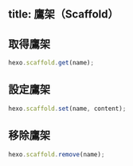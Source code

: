 title: 鷹架（Scaffold）
---
## 取得鷹架

``` js
hexo.scaffold.get(name);
```

## 設定鷹架

``` js
hexo.scaffold.set(name, content);
```

## 移除鷹架

``` js
hexo.scaffold.remove(name);
```